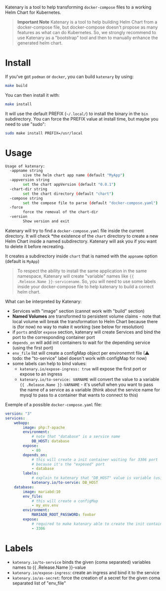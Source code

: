 Katenary is a tool to help transforming `docker-compose` files to a working Helm Chart for Kubernetes.

> **Important Note** Katenary is a tool to help building Helm Chart from a docker-compose file, but docker-compose doesn't propose as many features as what can do Kubernetes. So, we strongly recommend to use Katenary as a "bootstrap" tool and then to manually enhance the generated helm chart.


# Install

If you've got `podman` or `docker`, you can build `katenary` by using:

```bash
make build
```

You can then install it with:
```bash
make install
```

It will use the default PREFIX (`~/.local/`) to install the binary in the `bin` subdirectory. You can force the PREFIX value at install time, but maybe you need to use "sudo":

```bash
sudo make install PREFIX=/usr/local
```


# Usage

```bash
Usage of katenary:
  -appname string
    	sive the helm chart app name (default "MyApp")
  -appversion string
    	set the chart appVersion (default "0.0.1")
  -chart-dir string
    	set the chart directory (default "chart")
  -compose string
    	set the compose file to parse (default "docker-compose.yaml")
  -force
    	force the removal of the chart-dir
  -version
    	Show version and exit
```

Katenary will try to find a `docker-compose.yaml` file inside the current directory. It will check *the existence of the `chart` directory to create a new Helm Chart inside a named subdirectory. Katenary will ask you if you want to delete it before recreating.

It creates a subdirectory inside `chart` that is named with the `appname` option (default is `MyApp`)

> To respect the ability to install the same application in the same namespace, Katenary will create "variable" names like `{{ .Release.Name }}-servicename`. So, you will need to use some labels inside your docker-compose file to help katenary to build a correct helm chart.

What can be interpreted by Katenary:

- Services with "image" section (cannot work with "build" section)
- **Named Volumes** are transformed to persistent volume claims - note that local volume will break the transformation to Helm Chart because there is (for now) no way to make it working (see below for resolution)
- if `ports` and/or `expose` section, katenary will create Services and bind the port to the corresponding container port
- `depends_on` will add init containers to wait for the depending service (using the first port)
- `env_file` list will create a configMap object per environemnt file (⚠ todo: the "to-service" label doesn't work with configMap for now)
- some labels can help to bind values:
    - `katenary.io/expose-ingress: true` will expose the first port or expose to an ingress
    - `katenary.io/to-service: VARNAME` will convert the value to a variable `{{ .Release.Name }}-VARNAME` - it's usefull when you want to pass the name of a service as a variable (think about the service name for mysql to pass to a container that wants to connect to this)

Exemple of a possible `docker-compose.yaml` file:

```yaml
version: "3"
services:
    webapp:
        image: php:7-apache
        environment:
            # note that "database" is a service name
            DB_HOST: database
        expose:
            - 80
        depends_on:
            # this will create a init container waiting for 3306 port
            # because it's the "exposed" port
            - database
        labels:
            # explain to katenary that "DB_HOST" value is variable (using release name)
            katenary.io/to-servie: DB_HOST
    database:
        image: mariabd:10
        env_file:
            # this will create a configMap
            - my_env.env
        environment:
            MARIADB_ROOT_PASSWORD: foobar
        expose:
            # required to make katenary able to create the init container
            - 3306
```

# Labels

- `katenary.io/to-service` binds the given (coma separated) variables names  to {{ .Release.Name }}-value
- `katenary.io/expose-ingress`: create an ingress and bind it to the service
- `katenary.io/as-secret`: force the creation of a secret for the given coma separated list of "env_file"
